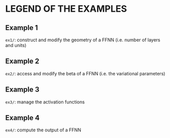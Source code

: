 # LEGEND OF THE EXAMPLES



## Example 1

`ex1/`: construct and modify the geometry of a FFNN (i.e. number of layers and units)



## Example 2

`ex2/`: access and modify the beta of a FFNN (i.e. the variational parameters)



## Example 3

`ex3/`: manage the activation functions



## Example 4

`ex4/`: compute the output of a FFNN
